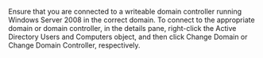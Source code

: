 <Token xmlns:xlink="http://www.w3.org/1999/xlink">Ensure that you are connected to a writeable domain controller running Windows Server 2008 in the correct domain. To connect to the appropriate domain or domain controller, in the details pane, right-click the Active Directory Users and Computers object, and then click <ui xmlns="http://ddue.schemas.microsoft.com/authoring/2003/5">Change Domain</ui> or <ui xmlns="http://ddue.schemas.microsoft.com/authoring/2003/5">Change Domain Controller</ui>, respectively.</Token>
